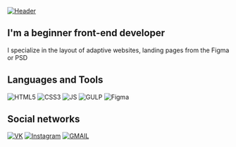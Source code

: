 [![Header](https://pbs.twimg.com/profile_banners/1348771274647085062/1610407322/1500x500)](https://vk.com/zosik_667)

## I'm a beginner front-end developer
I specialize in the layout of adaptive websites, landing pages from the Figma or PSD

## Languages and Tools

![HTML5](https://img.shields.io/badge/-HTML-black?style=for-the-badge&logo=HTML5&logoColor=red)
![CSS3](https://img.shields.io/badge/-CSS-black?style=for-the-badge&logo=CSS3&logoColor=blue)
![JS](https://img.shields.io/badge/-JavaScript-black?style=for-the-badge&logo=CSS3&logoColor=yellow)
![GULP](https://img.shields.io/badge/-GULP-black?style=for-the-badge&logo=GULP&logoColor=red)
![Figma](https://img.shields.io/badge/-Figma-black?style=for-the-badge&logo=Figma&logoColor=orange)


## Social networks

[![VK](https://img.shields.io/badge/-VK-black?style=for-the-badge&logo=VK&logoColor=blue)](https://vk.com/zosik_667)
[![Instagram](https://img.shields.io/badge/-Instagram-black?style=for-the-badge&logo=instagram&logoColor=blueviolet)](https://www.instagram.com/ego0or_/)
[![GMAIL](https://img.shields.io/badge/-GMAIL-black?style=for-the-badge&logo=GMAIL&logoColor=red)](https://mail.google.com/mail/u/0/#inbox?compose=new)

